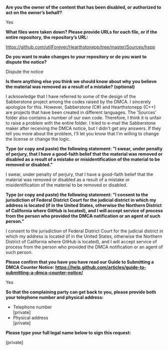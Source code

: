 **Are you the owner of the content that has been disabled, or authorized to act on the owner’s behalf?**  

Yes

**What files were taken down? Please provide URLs for each file, or if the entire repository, the repository’s URL:**  

https://github.com/utilForever/Hearthstonepp/tree/master/Sources/hspp

**Do you want to make changes to your repository or do you want to dispute the notice?**  

Dispute the notice

**Is there anything else you think we should know about why you believe the material was removed as a result of a mistake? (optional)**  

I acknowledge that I have referred to some of the design of the Sabberstone project among the codes raised by the DMCA. I sincerely apologize for this. However, Sabberstone (C#) and Hearthstonepp (C++) are projects that have been created in different languages. The 'Sources' folder also contains a number of our own code. Therefore, I think it is unfair to raise a problem with the entire folder. I tried to e-mail the Sabberstone maker after receiving the DMCA notice, but I didn't get any answers. If they tell you more about the problem, I'll let you know that I'm willing to change the license or change the logic.

**Type (or copy and paste) the following statement: "I swear, under penalty of perjury, that I have a good-faith belief that the material was removed or disabled as a result of a mistake or misidentification of the material to be removed or disabled."**  

I swear, under penalty of perjury, that I have a good-faith belief that the material was removed or disabled as a result of a mistake or misidentification of the material to be removed or disabled.

**Type (or copy and paste) the following statement: "I consent to the jurisdiction of Federal District Court for the judicial district in which my address is located (if in the United States, otherwise the Northern District of California where GitHub is located), and I will accept service of process from the person who provided the DMCA notification or an agent of such person."**  

I consent to the jurisdiction of Federal District Court for the judicial district in which my address is located (if in the United States, otherwise the Northern District of California where GitHub is located), and I will accept service of process from the person who provided the DMCA notification or an agent of such person.

**Please confirm that you have you have read our Guide to Submitting a DMCA Counter Notice: https://help.github.com/articles/guide-to-submitting-a-dmca-counter-notice/**  

Yes

**So that the complaining party can get back to you, please provide both your telephone number and physical address:**  

- Telephone number  
[private]  
- Physical address   
[private]  

**Please type your full legal name below to sign this request:**   

[private]  
